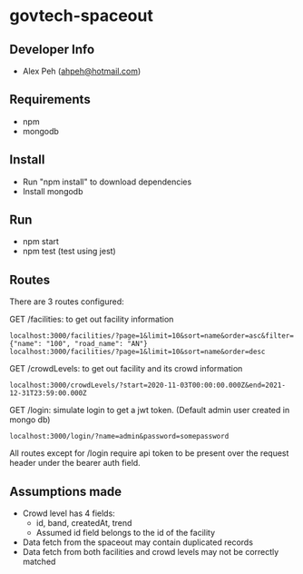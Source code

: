 # govtech-spaceout

## Developer Info
 - Alex Peh (ahpeh@hotmail.com)
 
## Requirements
- npm
- mongodb

## Install
- Run "npm install" to download dependencies
- Install mongodb

## Run
- npm start
- npm test (test using jest)

## Routes
 There are 3 routes configured:
 
   GET /facilities: to get out facility information
   
	localhost:3000/facilities/?page=1&limit=10&sort=name&order=asc&filter={"name": "100", "road_name": "AN"}
	localhost:3000/facilities/?page=1&limit=10&sort=name&order=desc

  GET /crowdLevels: to get out facility and its crowd information
    
	localhost:3000/crowdLevels/?start=2020-11-03T00:00:00.000Z&end=2021-12-31T23:59:00.000Z
  
  GET /login: simulate login to get a jwt token. (Default admin user created in mongo db)
  
	localhost:3000/login/?name=admin&password=somepassword
  
 All routes except for /login require api token to be present over the request header under the bearer auth field.

## Assumptions made
- Crowd level has 4 fields:
  - id, band, createdAt, trend
  - Assumed id field belongs to the id of the facility
- Data fetch from the spaceout may contain duplicated records
- Data fetch from both facilities and crowd levels may not be correctly matched
